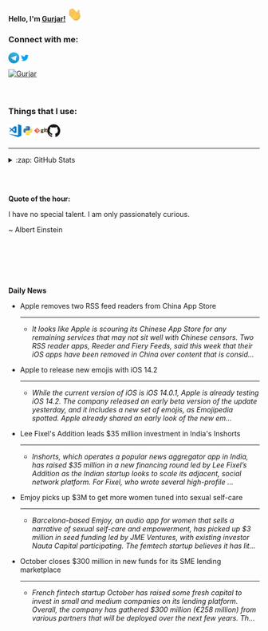 #### Hello, I'm [Gurjar!](https://GurjarKing.github.io) <img src="https://raw.githubusercontent.com/ABSphreak/ABSphreak/master/gifs/Hi.gif" width="30px"></h2>


### Connect with me:

[<img align="left" alt="Gurjar | Telegram" width="22px" src="https://raw.githubusercontent.com/github/explore/80688e429a7d4ef2fca1e82350fe8e3517d3494d/topics/telegram/telegram.png" />][Telegram]
[<img align="left" alt="Gurjar | Twitter" width="22px" src="https://raw.githubusercontent.com/github/explore/80688e429a7d4ef2fca1e82350fe8e3517d3494d/topics/twitter/twitter.png" />][Twitter]
<br >
<br >
<a href="https://github.com/GurjarKing"><img src="https://komarev.com/ghpvc/?username=GurjarKing" alt="Gurjar" /></a> <br />
<br />
<br />
<!-- <br >

![](https://visitor-badge.glitch.me/badge?page_id=GurjarKing)

<br /> -->

### Things that I use:

[<img align="left" alt="Visual Studio Code" width="26px" src="https://raw.githubusercontent.com/github/explore/80688e429a7d4ef2fca1e82350fe8e3517d3494d/topics/visual-studio-code/visual-studio-code.png" />][VSCode]
[<img align="left" alt="Python" width="26px" src="https://raw.githubusercontent.com/github/explore/80688e429a7d4ef2fca1e82350fe8e3517d3494d/topics/python/python.png" />][Python]
[<img align="left" alt="Git" width="26px" src="https://raw.githubusercontent.com/github/explore/80688e429a7d4ef2fca1e82350fe8e3517d3494d/topics/git/git.png" />][Git]
[<img align="left" alt="GitHub" width="26px" src="https://raw.githubusercontent.com/github/explore/78df643247d429f6cc873026c0622819ad797942/topics/github/github.png" />][Github]

<br />
<br />

---
<details>
  <summary>:zap: GitHub Stats</summary>

<img align="left" alt="Gurjar's Github Stats" src="https://github-readme-stats.vercel.app/api?username=GurjarKing&show_icons=true&hide_border=true&count_private=true&include_all_commit=true&theme=algolia" />

</details>

<!-- ### 🔔 My latest tweet
<a href="https://twitter.com/Gurjar_King43" target="_blank">
	<img src="https://github.com/GurjarKing/GurjarKing/raw/master/tweet.png" width="70%" align="center" alt="Click to view on Twitter" title="My latest tweet, as an image"/>
</a> -->
<br>

<pre>

</pre>

**Quote of the hour:**

I have no special talent. I am only passionately curious.

~ Albert Einstein
<pre>

</pre>
<br>
<pre>


</pre>
<strong>Daily News</strong>
  
  - Apple removes two RSS feed readers from China App Store
     <hr/>
     
      - *It looks like Apple is scouring its Chinese App Store for any remaining services that may not sit well with Chinese censors. Two RSS reader apps, Reeder and Fiery Feeds, said this week that their iOS apps have been removed in China over content that is consid…*
     
  - Apple to release new emojis with iOS 14.2
      <hr/>
      
      - *While the current version of iOS is iOS 14.0.1, Apple is already testing iOS 14.2. The company released an early beta version of the update yesterday, and it includes a new set of emojis, as Emojipedia spotted. Apple already shared an early look of the new em…*
      
  - Lee Fixel's Addition leads $35 million investment in India's Inshorts
      <hr/>
      
      - *Inshorts, which operates a popular news aggregator app in India, has raised $35 million in a new financing round led by Lee Fixel’s Addition as the Indian startup looks to scale its adjacent, social network platform. For Fixel, who wrote several high-profile …*
      
  - Emjoy picks up $3M to get more women tuned into sexual self-care
      <hr/>
      
      - *Barcelona-based Emjoy, an audio app for women that sells a narrative of sexual self-care and empowerment, has picked up $3 million in seed funding led by JME Ventures, with existing investor Nauta Capital participating. The femtech startup believes it has lit…*
       
  - October closes $300 million in new funds for its SME lending marketplace
      <hr/>
       
       - *French fintech startup October has raised some fresh capital to invest in small and medium companies on its lending platform. Overall, the company has gathered $300 million (€258 million) from various partners that will be deployed over the next few years. Th…*
      

<br />

[VSCode]: https://code.visualstudio.com/
[Python]: https://www.python.org/
[Git]: https://git-scm.com/
[Github]: https://github.com/
[Telegram]: https://t.me/Gurjar_King/
[Twitter]: https://twitter.com/Gurjar_King43/
